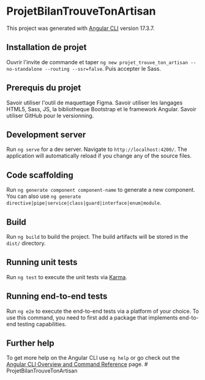 # ProjetBilanTrouveTonArtisan

This project was generated with [Angular CLI](https://github.com/angular/angular-cli) version 17.3.7.

## Installation de projet

Ouvrir l'invite de commande et taper `ng new projet_trouve_ton_artisan --no-standalone --routing --ssr=false`. Puis accepter le Sass. 

## Prerequis du projet

Savoir utiliser l'outil de maquettage Figma. Savoir utiliser les langages HTML5, Sass, JS, la bibliotheque Bootstrap et le framework Angular. Savoir utiliser GitHub pour le versionning.

## Development server

Run `ng serve` for a dev server. Navigate to `http://localhost:4200/`. The application will automatically reload if you change any of the source files.

## Code scaffolding

Run `ng generate component component-name` to generate a new component. You can also use `ng generate directive|pipe|service|class|guard|interface|enum|module`.

## Build

Run `ng build` to build the project. The build artifacts will be stored in the `dist/` directory.

## Running unit tests

Run `ng test` to execute the unit tests via [Karma](https://karma-runner.github.io).

## Running end-to-end tests

Run `ng e2e` to execute the end-to-end tests via a platform of your choice. To use this command, you need to first add a package that implements end-to-end testing capabilities.

## Further help

To get more help on the Angular CLI use `ng help` or go check out the [Angular CLI Overview and Command Reference](https://angular.io/cli) page.
#   P r o j e t B i l a n T r o u v e T o n A r t i s a n 
 
 